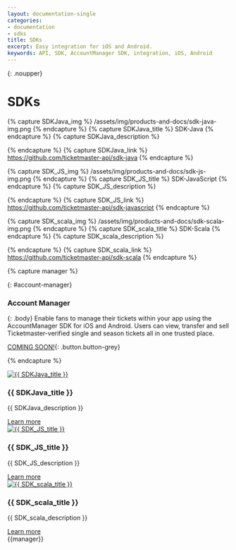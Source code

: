 ```yaml
---
layout: documentation-single
categories:
- documentation
- sdks
title: SDKs
excerpt: Easy integration for iOS and Android.
keywords: API, SDK, AccountManager SDK, integration, iOS, Android
---
```



{: .noupper}
# SDKs


{% capture SDKJava_img %}
/assets/img/products-and-docs/sdk-java-img.png
{% endcapture %}
{% capture SDKJava_title %}
SDK-Java
{% endcapture %}
{% capture SDKJava_description %}

{% endcapture %}
{% capture SDKJava_link %}
https://github.com/ticketmaster-api/sdk-java
{% endcapture %}

{% capture SDK_JS_img %}
/assets/img/products-and-docs/sdk-js-img.png
{% endcapture %}
{% capture SDK_JS_title %}
SDK-JavaScript
{% endcapture %}
{% capture SDK_JS_description %}

{% endcapture %}
{% capture SDK_JS_link %}
https://github.com/ticketmaster-api/sdk-javascript
{% endcapture %}

{% capture SDK_scala_img %}
/assets/img/products-and-docs/sdk-scala-img.png
{% endcapture %}
{% capture SDK_scala_title %}
SDK-Scala
{% endcapture %}
{% capture SDK_scala_description %}

{% endcapture %}
{% capture SDK_scala_link %}
https://github.com/ticketmaster-api/sdk-scala
{% endcapture %}

{% capture manager %}

{: #account-manager}
### Account Manager

{: .body}
Enable fans to manage their tickets within your app using 
the AccountManager SDK for iOS and Android. Users can 
view, transfer and sell Ticketmaster-verified single and 
season tickets all in one trusted place.

[COMING SOON!](javascript:void(0)){: .button.button-grey}

{% endcapture %}



<div class="raw" markdown="1"> 
  <div class="col-xs-12 col-sm-12 col-md-9 col-lg-10">        
      <div class="tutorials-article">                
              <a href=" tutorials.link "><img src=" {{ SDKJava_img }} " class="image" alt="{{ SDKJava_title }}"/></a>                
          <div class="announcement">
              <h3>{{ SDKJava_title }}</h3>
              <p>{{ SDKJava_description }}</p>
              <a class="button button-blue" href="{{ SDKJava_link }}">Learn more</a>              
          </div>                
      </div>
  </div>
  <div class="clearfix" ></div>
</div>

<div class="raw" markdown="1"> 
  <div class="col-xs-12 col-sm-12 col-md-9 col-lg-10 double-margin-top">        
      <div class="tutorials-article">                
              <a href=" tutorials.link "><img src=" {{ SDK_JS_img }} " class="image" alt="{{ SDK_JS_title }}"/></a>                
          <div class="announcement">
              <h3>{{ SDK_JS_title }}</h3>
              <p>{{ SDK_JS_description }}</p>
              <a class="button button-blue" href="{{ SDK_JS_link }}">Learn more</a>              
          </div>                
      </div>
  </div>
  <div class="clearfix" ></div>
</div>

<div class="raw" markdown="1"> 
  <div class="col-xs-12 col-sm-12 col-md-9 col-lg-10">        
      <div class="tutorials-article">                
              <a href=" tutorials.link "><img src=" {{ SDK_scala_img }} " class="image" alt="{{ SDK_scala_title }}"/></a>                
          <div class="announcement">
              <h3>{{ SDK_scala_title }}</h3>
              <p>{{ SDK_scala_description }}</p>
              <a class="button button-blue" href="{{ SDK_scala_link }}">Learn more</a>              
          </div>                
      </div>
  </div>
  <div class="clearfix" ></div>
</div>

<div class="grey-box android" markdown="1">
{{manager}}
</div>


<div id="disqus_thread" style="margin-top: 50px;"></div>
<script>
    var disqus_config = function () {
        this.page.url = document.URL || "http://developer.ticketmaster.com/";
        this.page.identifier = "{{page.title}}";
    };
    (function() { // DON'T EDIT BELOW THIS LINE
        var d = document, s = d.createElement('script');

        s.src = '//ticketmasterapi.disqus.com/embed.js';

        s.setAttribute('data-timestamp', +new Date());
        (d.head || d.body).appendChild(s);
    })();
</script>
